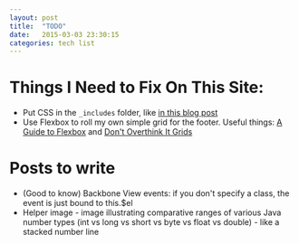 ```yaml
---
layout: post
title:  "TODO"
date:   2015-03-03 23:30:15
categories: tech list
---
```


# Things I Need to Fix On This Site:
* Put CSS in the `_includes` folder, like [in this blog post](http://markdotto.com/2014/02/28/including-css-in-jekyll/)
* Use Flexbox to roll my own simple grid for the footer. Useful things: [A Guide to Flexbox](https://css-tricks.com/snippets/css/a-guide-to-flexbox/) and [Don't Overthink It Grids](https://css-tricks.com/dont-overthink-it-grids/)

# Posts to write
* (Good to know) Backbone View events: if you don't specify a class, the event is just bound to this.$el
* Helper image - image illustrating comparative ranges of various Java number types (int vs long vs short vs byte vs float vs double) - like a stacked number line